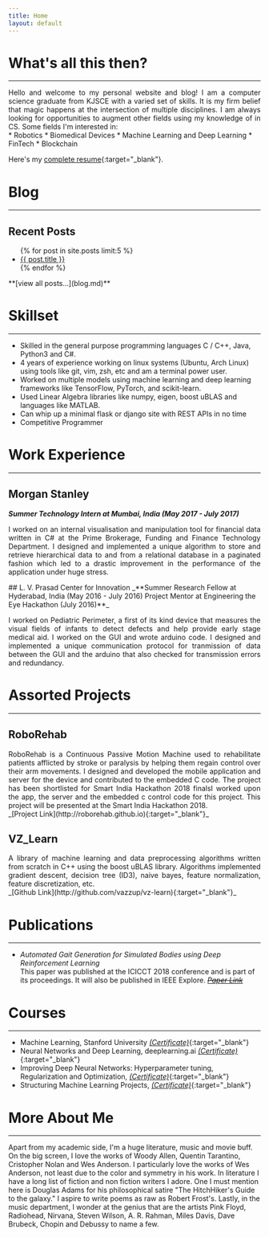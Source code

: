 ```yaml
---
title: Home
layout: default
---
```

# What's all this then?
---
<p style="text-align: justify; padding: 0px; margin: 0px;">
Hello and welcome to my personal website and blog! I am a computer science graduate from KJSCE with a varied set of
skills. It is my firm belief that magic happens at the intersection of multiple disciplines. I am always looking for
opportunities to augment other fields using my knowledge of in CS. Some fields I'm interested in:
</p>
* Robotics
* Biomedical Devices
* Machine Learning and Deep Learning
* FinTech
* Blockchain

Here's my [complete resume](./Resume/VatsalKanakiya.pdf){:target="_blank"}.

# Blog
---
## Recent Posts
<ul>
	{% for post in site.posts limit:5 %}
		<li>
			<a href="{{ post.url }}">{{ post.title }}</a>
		</li>
	{% endfor %}

</ul>
<!-- Planned posts [VatsalBaba Speaks - An Introduction]()
* [VatsalBaba Speaks - ACM ICPC and Competitive Programming]()
* [VatsalBaba Speaks - Srujana Center for Innovation or How I Got Lucky Part 1]()
* [VatsalBaba Speaks - Morgan Stanley or How I Got Lucky Part 1]()
* [VatsalBaba Speaks - Exploring Other Fields (Machine Learning)]()
* [VatsalBaba Speaks - Exploring Other Fields (Robotics)]()
* [VatsalBaba Speaks - Exploring Other Fields (FinTech)]()
* [VatsalBaba Speaks - The definitive guide to surviving KTs]()    -->
**[view all posts...](blog.md)**

# Skillset
---
* Skilled in the general purpose programming languages C / C++, Java, Python3 and C#.
* 4 years of experience working on linux systems (Ubuntu, Arch Linux) using tools like git, vim, zsh, etc and am
a terminal power user.
* Worked on multiple models using machine learning and deep learning frameworks like TensorFlow, PyTorch, and scikit-learn.
* Used Linear Algebra libraries like numpy, eigen, boost uBLAS and languages like MATLAB.
* Can whip up a minimal flask or django site with REST APIs in no time
* Competitive Programmer

# Work Experience
---
## Morgan Stanley
**_Summer Technology Intern at Mumbai, India (May 2017 - July 2017)_**   
<p style="text-align: justify;">
I worked on an internal visualisation and manipulation tool for financial data written in C# at the Prime Brokerage,
Funding and Finance Technology Department. I designed and implemented a unique algorithm to store and retrieve
hierarchical data to and from a relational database in a paginated fashion which led to a drastic improvement in the
performance of the application under huge stress.
</p>
## L. V. Prasad Center for Innovation
_**Summer Research Fellow at Hyderabad, India (May 2016 - July 2016)   
Project Mentor at Engineering the Eye Hackathon (July 2016)**_
<p style="text-align: justify;">
I worked on Pediatric Perimeter, a first of its kind device that measures the visual fields of infants to detect defects
and help provide early stage medical aid.  I worked on the GUI and wrote arduino code. I designed and implemented a
unique communication protocol for tranmission of data between the GUI and the arduino that also checked for transmission
errors and redundancy.
</p>

# Assorted Projects
---
## RoboRehab
<p style="text-align: justify; padding: 0px; margin: 0px;">
RoboRehab is a Continuous Passive Motion Machine used to rehabilitate patients afflicted by stroke or paralysis by
helping them regain control over their arm movements. I designed and developed the mobile application and server for
the  device and contributed to the embedded C code. The project has been shortlisted for Smart India Hackathon 2018
finalsI worked upon the app, the server and the embedded c control code for this project. This project
will be presented at the Smart India Hackathon 2018.</p>
_[Project Link](http://roborehab.github.io){:target="_blank"}_

## VZ_Learn
<p style="text-align: justify; padding: 0px; margin: 0px;">
A library of machine learning and data preprocessing algorithms written from scratch in C++ using the boost uBLAS library.
Algorithms implemented gradient descent, decision tree (ID3), naive bayes, feature normalization, feature discretization, etc.
</p>
_[Github Link](http://github.com/vazzup/vz-learn){:target="_blank"}_

# Publications
---
* _Automated Gait Generation for Simulated Bodies using Deep Reinforcement Learning_   
This paper was published at the ICICCT 2018 conference and is part of its proceedings. It will also be published in
IEEE Explore.
~~_[Paper Link]()_~~

# Courses
---
* Machine Learning, Stanford University [_(Certificate)_](http://vazzup.me/ml-certificate){:target="_blank"}
* Neural Networks and Deep Learning, deeplearning.ai [_(Certificate)_](http://vazzup.me/dl1-certificate){:target="_blank"}
* Improving Deep Neural Networks: Hyperparameter tuning, Regularization and Optimization,
[_(Certificate)_](http://vazzup.me/dl2-certificate){:target="_blank"}
* Structuring Machine Learning Projects, [_(Certificate)_](http://vazzup.me/dl3-certificate){:target="_blank"}

# More About Me
---
Apart from my academic side, I'm a huge literature, music and movie buff. On the big screen, I love the works of Woody
Allen, Quentin Tarantino, Cristopher Nolan and Wes Anderson. I particularly love the works of Wes Anderson, not least
due to the color and symmetry in his work. In literature I have a long list of fiction and non fiction writers I adore.
One I must mention here is Douglas Adams for his philosophical satire "The HitchHiker's Guide to the galaxy." I aspire
to write poems as raw as Robert Frost's.  Lastly, in the music department, I wonder at the genius that are the artists
Pink Floyd, Radiohead, Nirvana, Steven Wilson, A. R. Rahman, Miles Davis, Dave Brubeck, Chopin and Debussy to name a few.

